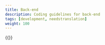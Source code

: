 ```yaml
---
title: Back-end
description: Coding guidelines for back-end
tags: [development, needstranslation]
weight: 100
---
```



{{<children />}}